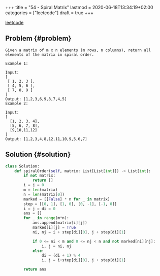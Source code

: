 +++
title = "54 - Spiral Matrix"
lastmod = 2020-06-18T13:34:19+02:00
categories = ["leetcode"]
draft = true
+++

[leetcode](https://leetcode.com/problems/spiral-matrix/)


## Problem {#problem}

```text
Given a matrix of m x n elements (m rows, n columns), return all elements of the matrix in spiral order.

Example 1:

Input:
[
 [ 1, 2, 3 ],
 [ 4, 5, 6 ],
 [ 7, 8, 9 ]
]
Output: [1,2,3,6,9,8,7,4,5]
Example 2:

Input:
[
  [1, 2, 3, 4],
  [5, 6, 7, 8],
  [9,10,11,12]
]
Output: [1,2,3,4,8,12,11,10,9,5,6,7]
```


## Solution {#solution}

```python
class Solution:
    def spiralOrder(self, matrix: List[List[int]]) -> List[int]:
        if not matrix:
            return []
        i = j = 0
        m = len(matrix)
        n = len(matrix[0])
        marked = [[False] * n for _ in matrix]
        step = [[0, 1], [1, 0], [0, -1], [-1, 0]]
        i = j = di = 0
        ans = []
        for _ in range(m*n):
            ans.append(matrix[i][j])
            marked[i][j] = True
            ni, nj = i + step[di][0], j + step[di][1]

            if 0 <= ni < m and 0 <= nj < n and not marked[ni][nj]:
                i, j = ni, nj
            else:
                di = (di + 1) % 4
                i, j = i+step[di][0], j + step[di][1]

        return ans
```

